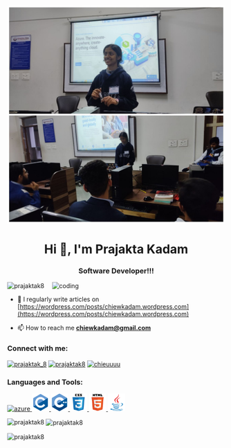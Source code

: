 ![logo](https://github.com/Prajaktak8/Prajaktak8/blob/main/banner.jpg)
<h1 align="center">Hi 👋, I'm Prajakta Kadam</h1>
<h3 align="center"> Software Developer!!!</h3>

<img align="right" alt="coding" width="400" src="https://encrypted-tbn0.gstatic.com/images?q=tbn:ANd9GcQPjeKg6m_g2Ntpf4QgwAo0iyRMqI41H8g25A&usqp=CAU">

<p align="left"> <img src="https://komarev.com/ghpvc/?username=prajaktak8&label=Profile%20views&color=0e75b6&style=flat" alt="prajaktak8" /> </p>

- 📝 I regularly write articles on [https://wordpress.com/posts/chiewkadam.wordpress.com](https://wordpress.com/posts/chiewkadam.wordpress.com)

- 📫 How to reach me **chiewkadam@gmail.com**

<h3 align="left">Connect with me:</h3>
<p align="left">
<a href="https://twitter.com/prajaktak_8" target="blank"><img align="center" src="https://raw.githubusercontent.com/rahuldkjain/github-profile-readme-generator/master/src/images/icons/Social/twitter.svg" alt="prajaktak_8" height="30" width="40" /></a>
<a href="https://linkedin.com/in/prajaktak8" target="blank"><img align="center" src="https://raw.githubusercontent.com/rahuldkjain/github-profile-readme-generator/master/src/images/icons/Social/linked-in-alt.svg" alt="prajaktak8" height="30" width="40" /></a>
<a href="https://instagram.com/chieuuuu" target="blank"><img align="center" src="https://raw.githubusercontent.com/rahuldkjain/github-profile-readme-generator/master/src/images/icons/Social/instagram.svg" alt="chieuuuu" height="30" width="40" /></a>
</p>

<h3 align="left">Languages and Tools:</h3>
<p align="left"> <a href="https://azure.microsoft.com/en-in/" target="_blank" rel="noreferrer"> <img src="https://www.vectorlogo.zone/logos/microsoft_azure/microsoft_azure-icon.svg" alt="azure" width="40" height="40"/> </a> <a href="https://www.cprogramming.com/" target="_blank" rel="noreferrer"> <img src="https://raw.githubusercontent.com/devicons/devicon/master/icons/c/c-original.svg" alt="c" width="40" height="40"/> </a> <a href="https://www.w3schools.com/cpp/" target="_blank" rel="noreferrer"> <img src="https://raw.githubusercontent.com/devicons/devicon/master/icons/cplusplus/cplusplus-original.svg" alt="cplusplus" width="40" height="40"/> </a> <a href="https://www.w3schools.com/css/" target="_blank" rel="noreferrer"> <img src="https://raw.githubusercontent.com/devicons/devicon/master/icons/css3/css3-original-wordmark.svg" alt="css3" width="40" height="40"/> </a> <a href="https://www.w3.org/html/" target="_blank" rel="noreferrer"> <img src="https://raw.githubusercontent.com/devicons/devicon/master/icons/html5/html5-original-wordmark.svg" alt="html5" width="40" height="40"/> </a> <a href="https://www.java.com" target="_blank" rel="noreferrer"> <img src="https://raw.githubusercontent.com/devicons/devicon/master/icons/java/java-original.svg" alt="java" width="40" height="40"/> </a> </p>

<p><img align="left" src="https://github-readme-stats.vercel.app/api/top-langs?username=prajaktak8&show_icons=true&locale=en&layout=compact" alt="prajaktak8" /></p>

<p>&nbsp;<img align="center" src="https://github-readme-stats.vercel.app/api?username=prajaktak8&show_icons=true&locale=en" alt="prajaktak8" /></p>

<p><img align="center" src="https://github-readme-streak-stats.herokuapp.com/?user=prajaktak8&" alt="prajaktak8" /></p>
